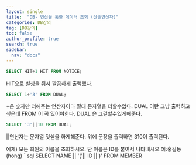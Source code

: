 ```yaml
---
layout: single
title:  "DB- 연산을 통한 데이터 조회 (산술연산자)"
categories: DB강의
tag: [DB강의]
toc: false
author_profile: true
search: true
sidebar:
  nav: "docs"
---
```



```sql
SELECT HIT+1 HIT FROM NOTICE;
```
HIT으로 별칭을 줘서 깔끔하게 출력했다.

```SQL
SELECT 1+'3' FROM DUAL;
```
+은 숫자만 더해주는 연산자이다 절대 문자열을 더할수없다. 
DUAL 이란 그냥 출력하고싶은데 FROM 이 꼭 있어야한다. DUAL 은 그걸할수있게해준다.

```SQL
SELECT '3'||10 FROM DUAL;
```
||연산자는 문자열 덧셈을 하게해준다. 위에 문장을 출력하면 310이 출력된다.

예제)
모든 회원의 이름을 조회하시오. 단 이름은 ID를 붙여서 나타내시오 예:홍길동(hong)
``sql
SELECT NAME || '('|| ID ||')' FROM MEMBER
```
